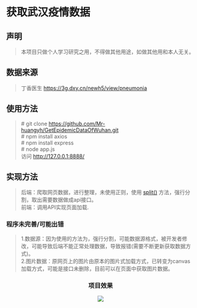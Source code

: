 # 获取武汉疫情数据

## 声明

> 本项目只做个人学习研究之用，不得做其他用途，如做其他用和本人无关。

## 数据来源

> 丁香医生 https://3g.dxy.cn/newh5/view/pneumonia

## 使用方法

> \# git clone https://github.com/Mr-huangyh/GetEpidemicDataOfWuhan.git  
\# npm install axios  
\# npm install express  
\# node app.js  
访问 http://127.0.0.1:8888/

## 实现方法

> 后端：爬取网页数据，进行整理，未使用正则，使用 [split()](https://www.w3school.com.cn/js/jsref_split.asp) 方法，强行分割，取出需要数据做成api接口。  
前端：调用API实现页面加载.

### 程序未完善/可能出错

> 1.数据源：因为使用的方法为，强行分割，可能数据源格式，被开发者修改，可能导致后端不能正常处理数据，导致报错(需要不断更新获取数据方式)。  
2.图片数据：原网页上的图片由原本的图片式加载方式，已转变为canvas加载方式，可能是接口未删除，目前可以在页面中获取图片数据。

<h3 align="center">项目效果</h3>

<div align="center">
    <img src="https://raw.githubusercontent.com/Mr-huangyh/GetEpidemicDataOfWuhan/master/README_IMG/1.png">
</div>